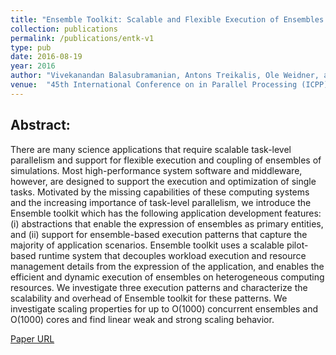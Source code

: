 ```yaml
---
title: "Ensemble Toolkit: Scalable and Flexible Execution of Ensembles of Tasks"
collection: publications
permalink: /publications/entk-v1
type: pub
date: 2016-08-19
year: 2016
author: "Vivekanandan Balasubramanian, Antons Treikalis, Ole Weidner, and Shantenu Jha"
venue:  "45th International Conference on in Parallel Processing (ICPP), pp. 458-463. IEEE, 2016"
---
```


## Abstract:

There are many science applications that require scalable task-level parallelism
and support for flexible execution and coupling of ensembles of simulations. 
Most high-performance system software and middleware, however, are designed to 
support the execution and optimization of single tasks. Motivated by the missing
capabilities of these computing systems and the increasing importance of 
task-level parallelism, we introduce the Ensemble toolkit which has the 
following application development features: (i) abstractions that enable the 
expression of ensembles as primary entities, and (ii) support for ensemble-based 
execution patterns that capture the majority of application scenarios. Ensemble
toolkit uses a scalable pilot-based runtime system that decouples workload 
execution and resource management details from the expression of the 
application, and enables the efficient and dynamic execution of ensembles on 
heterogeneous computing resources. We investigate three execution patterns and 
characterize the scalability and overhead of Ensemble toolkit for these 
patterns. We investigate scaling properties for up to O(1000) concurrent 
ensembles and O(1000) cores and find linear weak and strong scaling behavior. 

[Paper URL](http://ieeexplore.ieee.org/abstract/document/7573848/)
